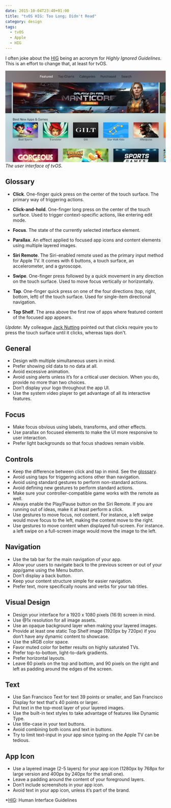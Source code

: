```yaml
---
date: 2015-10-04T23:40+01:00
title: "tvOS HIG: Too Long; Didn't Read"
category: design
tags:
  - tvOS
  - Apple
  - HIG
---
```


I often joke about the [HIG] being an acronym for *Highly Ignored Guidelines*.
This is an effort to change that, at least for tvOS.

![tvOS User Interface](tvos-screen-capture.jpg) _The user interface of tvOS._

## Glossary

- **Click**. One-finger quick press on the center of the touch surface. The primary way of triggering actions.

- **Click-and-hold**. One-finger long press on the center of the touch surface. Used to trigger context-specific actions, like entering edit mode.

- **Focus**. The state of the currently selected interface element.

- **Parallax**. An effect applied to focused app icons and content elements using multiple layered images.

- **Siri Remote**. The Siri-enabled remote used as the primary input method for Apple TV. It comes with 6 buttons, a touch surface, an accelerometer, and a gyroscope.

- **Swipe**. One-finger press followed by a quick movement in any direction on the touch surface. Used to move focus vertically or horizontally.

- **Tap**. One-finger quick press on one of the four directions (top, right, bottom, left) of the touch surface. Used for single-item directional navigation.

- **Top Shelf**. The area above the first row of apps where featured content of the focused app appears.

*Update*: My colleague [Jack Nutting] pointed out that clicks require you to press the touch surface until it clicks, whereas taps don't.

## General

- Design with multiple simultaneous users in mind.
- Prefer showing old data to no data at all.
- Avoid excessive animation.
- Avoid using alerts unless it’s for a critical user decision. When you do, provide no more than two choices.
- Don’t display your logo throughout the app UI.
- Use the system video player to get advantage of all its interactive features.

## Focus

- Make focus obvious using labels, transforms, and other effects.
- Use parallax on focused elements to make the UI more responsive to user interaction.
- Prefer light backgrounds so that focus shadows remain visible.

## Controls

- Keep the difference between click and tap in mind. See the [glossary](#glossary).
- Avoid using taps for triggering actions other than navigation.
- Avoid using standard gestures to perform non-standard actions.
- Avoid defining new gestures to perform standard actions.
- Make sure your controller-compatible game works with the remote as well.
- Always enable the Play/Pause button on the Siri Remote. If you are running out of ideas, make it at least perform a click.
- Use gestures to move focus, not content. For instance, a left swipe would move focus to the left, making the content move to the right.
- Use gestures to move content when displayed full-screen. For instance. a left swipe on a full-screen image would move the image to the left.

## Navigation

- Use the tab bar for the main navigation of your app.
- Allow your users to navigate back to the previous screen or out of your app/game using the Menu button.
- Don't display a back button.
- Keep your content structure simple for easier navigation.
- Prefer text, more specifically nouns and verbs for your tab titles.

## Visual Design

- Design your interface for a 1920 x 1080 pixels (16:9) screen in mind.
- Use @1x resolution for all image assets.
- Use an opaque background layer when making your layered images.
- Provide at least one static Top Shelf image (1920px by 720px) if you don’t have any dynamic content to showcase.
- Use the sRGB color space.
- Favor muted color for better results on highly saturated TVs.
- Prefer top-to-bottom, light-to-dark gradients.
- Prefer horizontal layouts.
- Leave 60 pixels on the top and bottom, and 90 pixels on the right and left as padding around the edges of the screen.

## Text

- Use San Francisco Text for text 39 points or smaller, and San Francisco Display for text that's 40 points or larger.
- Put text in the top-most layer of your layered images.
- Use the built-in text styles to take advantage of features like Dynamic Type.
- Use title-case in your text buttons.
- Avoid combining both icons and text in buttons.
- Try to limit text-input in your app since typing on the Apple TV can be tedious.

## App Icon

- Use a layered image (2-5 layers) for your app icon (1280px by 768px for large version and 400px by 240px for the small one).
- Leave a padding around the content of your foreground layers.
- Don’t include screenshots in your app icon.
- Avoid text in your app icon, unless it’s part of the brand.

*[HIG]: Human Interface Guidelines

[HIG]: https://developer.apple.com/tvos/human-interface-guidelines/
[Jack Nutting]: https://twitter.com/jacknutting
